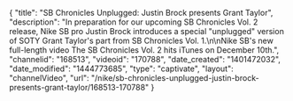 {
    "title": "SB Chronicles Unplugged: Justin Brock presents Grant Taylor",
    "description": "In preparation for our upcoming SB Chronicles Vol. 2 release, Nike SB pro Justin Brock introduces a special \"unplugged\" version of SOTY Grant Taylor's part from SB Chronicles Vol. 1.\n\nNike SB's new full-length video The SB Chronicles Vol. 2 hits iTunes on December 10th.",
    "channelid": "168513",
    "videoid": "170788",
    "date_created": "1401472032",
    "date_modified": "1444773685",
    "type": "captivate",
    "layout": "channelVideo",
    "url": "\/nike\/sb-chronicles-unplugged-justin-brock-presents-grant-taylor\/168513-170788"
}